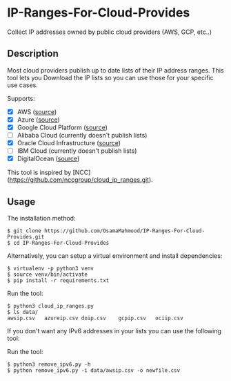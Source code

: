 # IP-Ranges-For-Cloud-Provides

Collect IP addresses owned by public cloud providers (AWS, GCP, etc..)

## Description

Most cloud providers publish up to date lists of their IP address ranges. This tool lets you Download the IP lists so you can use those for your specific use cases.

Supports:

- [x] AWS ([source](https://ip-ranges.amazonaws.com/ip-ranges.json))
- [x] Azure ([source](https://www.microsoft.com/en-us/download/confirmation.aspx?id=56519))
- [x] Google Cloud Platform ([source](https://www.gstatic.com/ipranges/cloud.json))
- [ ] Alibaba Cloud (currently doesn't publish lists)
- [x] Oracle Cloud Infrastructure ([source](https://docs.cloud.oracle.com/en-us/iaas/tools/public_ip_ranges.json))
- [ ] IBM Cloud (currently doesn't publish lists)
- [x] DigitalOcean ([source](http://digitalocean.com/geo/google.csv))

This tool is inspired by [NCC] (https://github.com/nccgroup/cloud_ip_ranges.git).

## Usage

The installation method:

```shell script
$ git clone https://github.com/OsamaMahmood/IP-Ranges-For-Cloud-Provides.git
$ cd IP-Ranges-For-Cloud-Provides
```

Alternatively, you can setup a virtual environment and install dependencies:

```shell script
$ virtualenv -p python3 venv
$ source venv/bin/activate
$ pip install -r requirements.txt
```

Run the tool:

```shell script
$ python3 cloud_ip_ranges.py
$ ls data/
awsip.csv   azureip.csv doip.csv    gcpip.csv   ociip.csv
```

If you don't want any IPv6 addresses in your lists you can use the following tool:

Run the tool:

```shell script
$ python3 remove_ipv6.py -h
$ python remove_ipv6.py -i data/awsip.csv -o newfile.csv
```
